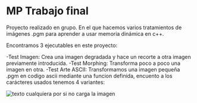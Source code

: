 # MP Trabajo final
Proyecto realizado en grupo. En el que hacemos varios tratamientos de imágenes .pgm para aprender a usar memoria dinámica en c++.

Encontramos 3 ejecutables en este proyecto:

-Test Imagen:
  Crea una imagen degradada y hace un recorte a otra imagen previamente introducida.
-Test Morphing: 
  Transforma poco a poco una imagen en otra.
-Test Arte ASCII:
  Transformamos una imagen pequeña .pgm en codigo ascii mediante una funcion definida, encuento a los carácteres usados tenemos 4 variantes:

![texto cualquiera por si no carga la imagen]()

